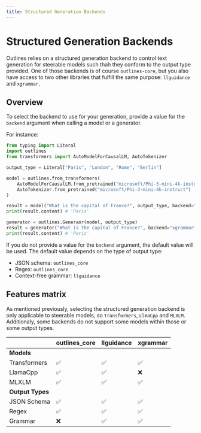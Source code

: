 ```yaml
---
title: Structured Generation Backends
---
```


# Structured Generation Backends

Outlines relies on a structured generation backend to control text generation for steerable models such thah they conform to the output type provided. One of those backends is of course `outlines-core`, but you also have access to two other libraries that fulfill the same purpose: `llguidance` and `xgrammar`.

## Overview

To select the backend to use for your generation, provide a value for the `backend` argument when calling a model or a generator.

For instance:

```python
from typing import Literal
import outlines
from transformers import AutoModelForCausalLM, AutoTokenizer

output_type = Literal["Paris", "London", "Rome", "Berlin"]

model = outlines.from_transformers(
    AutoModelForCausalLM.from_pretrained("microsoft/Phi-3-mini-4k-instruct"),
    AutoTokenizer.from_pretrained("microsoft/Phi-3-mini-4k-instruct")
)

result = model("What is the capital of France?", output_type, backend="llguidance")
print(result.content) # 'Paris'

generator = outlines.Generaor(model, output_type)
result = generator("What is the capital of France?", backend="xgrammar")
print(result.content) # 'Paris'
```

If you do not provide a value for the `backend` argument, the default value will be used. The default value depends on the type of output type:

- JSON schema: `outlines_core`
- Regex: `outlines_core`
- Context-free grammar: `llguidance`

## Features matrix

As mentioned previously, selecting the structured generation backend is only applicable to steerable models, so `Transformers`, `LlmaCpp` and `MLXLM`. Additionaly, some backends do not support some models within those or some output types.

| | outlines_core | llguidance | xgrammar |
|---|---|---|---|
| **Models** | | | |
| Transformers | ✅ | ✅ | ✅ |
| LlamaCpp | ✅ | ✅ | ❌ |
| MLXLM | ✅ | ✅ | ✅ |
| **Output Types** | | | |
| JSON Schema | ✅ | ✅ | ✅ |
| Regex | ✅ | ✅ | ✅ |
| Grammar | ❌ | ✅ | ✅ |
